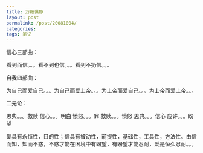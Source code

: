 ```yaml
---
title: 万籁俱静
layout: post
permalink: /post/20081004/
categories: 
tags: 笔记
---
```


信心三部曲：

看到而信。。。看不到也信。。。看到不扔信。。。

自我四部曲：

为自己而爱自己。。。为自己而爱上帝。。。为上帝而爱自己。。。为上帝而爱上帝。。。

二元论：

恩典。。。救赎
信心。。。明白
愤怒。。。罪
救赎。。。愤怒
恩典。。。信心
应许。。。盼望

爱具有永恒性，目的性；信具有被动性，前提性，基础性，工具性，方法性。由信而知，知而不惑，不惑才能在困境中有盼望，有盼望才能忍耐，爱是恒久忍耐。。。

